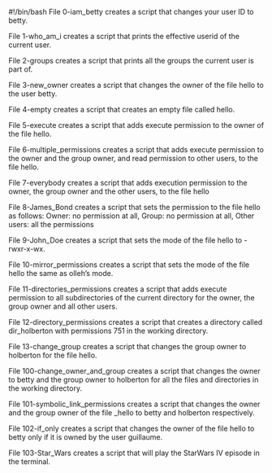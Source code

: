 #!/bin/bash
File 0-iam_betty creates a script that changes your user ID to betty.

File 1-who_am_i creates a script that prints the effective userid of the current user.

File 2-groups creates a script that prints all the groups the current user is part of.

File 3-new_owner creates a script that changes the owner of the file hello to the user betty.

File 4-empty creates a script that creates an empty file called hello.

File 5-execute creates a script that adds execute permission to the owner of the file hello.

File 6-multiple_permissions creates a script that adds execute permission to the owner and the group owner, and read permission to other users, to the file hello.

File 7-everybody creates a script that adds execution permission to the owner, the group owner and the other users, to the file hello

File 8-James_Bond creates a script that sets the permission to the file hello as follows: Owner: no permission at all, Group: no permission at all, Other users: all the permissions

File 9-John_Doe creates a script that sets the mode of the file hello to -rwxr-x-wx.

File 10-mirror_permissions creates a script that sets the mode of the file hello the same as olleh’s mode.

File 11-directories_permissions creates a script that adds execute permission to all subdirectories of the current directory for the owner, the group owner and all other users.

File 12-directory_permissions creates a script that creates a directory called dir_holberton with permissions 751 in the working directory.

File 13-change_group creates a script that changes the group owner to holberton for the file hello.

File 100-change_owner_and_group creates a script that changes the owner to betty and the group owner to holberton for all the files and directories in the working directory.

File 101-symbolic_link_permissions creates a script that changes the owner and the group owner of the file _hello to betty and holberton respectively.

File 102-if_only creates a script that changes the owner of the file hello to betty only if it is owned by the user guillaume.

File 103-Star_Wars creates a script that will play the StarWars IV episode in the terminal.
